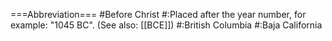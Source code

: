 ===Abbreviation===
#Before Christ
#:Placed after the year number, for example: "1045 BC".  (See also: [[BCE]])
#:British Columbia
#:Baja California